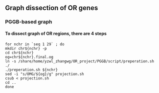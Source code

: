 ## Graph dissection of OR genes
### PGGB-based graph
#### To dissect graph of OR regions, there are 4 steps
#### 
```
for nchr in `seq 1 29` ; do
mkdir chr${nchr} -p
cd chr${nchr}
og=chr${nchr}.final.og
ln -s /share/home/yzwl_zhangwg/OR_project/PGGB/script/preperation.sh ./
./preperation.sh ${nchr}
sed -i "s/OMG/${og}/g" projection.sh
csub < projection.sh
cd ..
done
```



